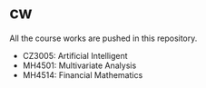 # cw

All the course works are pushed in this repository.

- CZ3005: Artificial Intelligent
- MH4501: Multivariate Analysis
- MH4514: Financial Mathematics
